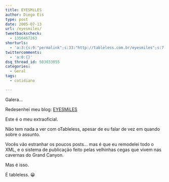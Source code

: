 ```yaml
---
title: EYESMiLES
author: Diego Eis
type: post
date: 2005-07-13
url: /eyesmiles/
tweetbackscheck:
  - 1356467263
shorturls:
  - 'a:3:{s:9:"permalink";s:33:"http://tableless.com.br/eyesmiles";s:7:"tinyurl";s:26:"http://tinyurl.com/3cyeurm";s:4:"isgd";s:19:"http://is.gd/Mpi6rK";}'
twittercomments:
  - 'a:0:{}'
dsq_thread_id: 503033055
categories:
  - Geral
tags:
  - cotidiano

---
```

Galera&#8230;
  
Redesenhei meu blog: [EYESMiLES][1] 

Este é o meu extraoficial.
  
Não tem nada a ver com oTableless, apesar de eu falar de vez em quando sobre o assunto.
  
Vocês vão estranhar os poucos posts&#8230; mas é que eu remodelei todo o XML, e o sistema de publicação feito pelas velhinhas cegas que vivem nas cavernas do Grand Canyon. 

Mas é isso.
  
É tableless. 😀

 [1]: http://tableless.com.br/eyesmiles/